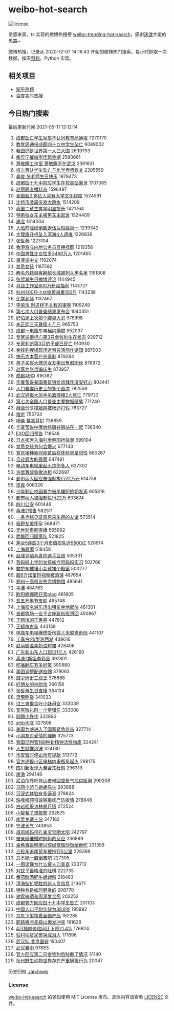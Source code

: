 # weibo-hot-search

[![license](https://img.shields.io/github/license/Arrackisarookie/weibo-hot-search)](https://github.com/Arrackisarookie/weibo-hot-search/blob/master/LICENSE)

灵感来源，ts 实现的微博热搜榜 [weibo-trending-hot-search](https://github.com/justjavac/weibo-trending-hot-search)，感谢[迷渡](https://github.com/justjavac)大佬的思路~

微博热搜，记录从 2020-12-07 14:16:43 开始的微博热门搜索。每小时抓取一次数据，按天[归档](./archives)。Python 实现。

## 相关项目
+ [知乎热榜](https://github.com/Arrackisarookie/zhihu-top-search)
+ [百度实时热搜](https://github.com/Arrackisarookie/baidu-hot-search)

## 今日热门搜索

<!-- Rank Begin -->

最后更新时间 2021-05-11 13:12:14

1. [成都坠亡学生家属不认同教育局通报](https://s.weibo.com/weibo?q=%23%E6%88%90%E9%83%BD%E5%9D%A0%E4%BA%A1%E5%AD%A6%E7%94%9F%E5%AE%B6%E5%B1%9E%E4%B8%8D%E8%AE%A4%E5%90%8C%E6%95%99%E8%82%B2%E5%B1%80%E9%80%9A%E6%8A%A5%23&Refer=top) 7270170
1. [教育局通报成都四十九中学生坠亡](https://s.weibo.com/weibo?q=%23%E6%95%99%E8%82%B2%E5%B1%80%E9%80%9A%E6%8A%A5%E6%88%90%E9%83%BD%E5%9B%9B%E5%8D%81%E4%B9%9D%E4%B8%AD%E5%AD%A6%E7%94%9F%E5%9D%A0%E4%BA%A1%23&Refer=top) 6089002
1. [我国仍是世界第一人口大国](https://s.weibo.com/weibo?q=%23%E6%88%91%E5%9B%BD%E4%BB%8D%E6%98%AF%E4%B8%96%E7%95%8C%E7%AC%AC%E4%B8%80%E4%BA%BA%E5%8F%A3%E5%A4%A7%E5%9B%BD%23&Refer=top) 2639793
1. [撒贝宁催婚李佳琦金靖](https://s.weibo.com/weibo?q=%23%E6%92%92%E8%B4%9D%E5%AE%81%E5%82%AC%E5%A9%9A%E6%9D%8E%E4%BD%B3%E7%90%A6%E9%87%91%E9%9D%96%23&Refer=top) 2580661
1. [萧敬腾工作室 萧敬腾不在武汉](https://s.weibo.com/weibo?q=%E8%90%A7%E6%95%AC%E8%85%BE%E5%B7%A5%E4%BD%9C%E5%AE%A4%20%E8%90%A7%E6%95%AC%E8%85%BE%E4%B8%8D%E5%9C%A8%E6%AD%A6%E6%B1%89&Refer=top) 2391631
1. [校方否认学生坠亡与化学老师有关](https://s.weibo.com/weibo?q=%23%E6%A0%A1%E6%96%B9%E5%90%A6%E8%AE%A4%E5%AD%A6%E7%94%9F%E5%9D%A0%E4%BA%A1%E4%B8%8E%E5%8C%96%E5%AD%A6%E8%80%81%E5%B8%88%E6%9C%89%E5%85%B3%23&Refer=top) 2305559
1. [龚俊 张老师生日快乐](https://s.weibo.com/weibo?q=%E9%BE%9A%E4%BF%8A%20%E5%BC%A0%E8%80%81%E5%B8%88%E7%94%9F%E6%97%A5%E5%BF%AB%E4%B9%90&Refer=top) 1979473
1. [成都四十九中回应学生在校高坠离世](https://s.weibo.com/weibo?q=%23%E6%88%90%E9%83%BD%E5%9B%9B%E5%8D%81%E4%B9%9D%E4%B8%AD%E5%9B%9E%E5%BA%94%E5%AD%A6%E7%94%9F%E5%9C%A8%E6%A0%A1%E9%AB%98%E5%9D%A0%E7%A6%BB%E4%B8%96%23&Refer=top) 1707065
1. [赵丽颖直播状态](https://s.weibo.com/weibo?q=%23%E8%B5%B5%E4%B8%BD%E9%A2%96%E7%9B%B4%E6%92%AD%E7%8A%B6%E6%80%81%23&Refer=top) 1596497
1. [全国超2.18亿人具有大学文化程度](https://s.weibo.com/weibo?q=%23%E5%85%A8%E5%9B%BD%E8%B6%852.18%E4%BA%BF%E4%BA%BA%E5%85%B7%E6%9C%89%E5%A4%A7%E5%AD%A6%E6%96%87%E5%8C%96%E7%A8%8B%E5%BA%A6%23&Refer=top) 1524591
1. [比特币凌晨突发大跳水](https://s.weibo.com/weibo?q=%E6%AF%94%E7%89%B9%E5%B8%81%E5%87%8C%E6%99%A8%E7%AA%81%E5%8F%91%E5%A4%A7%E8%B7%B3%E6%B0%B4&Refer=top) 1514209
1. [我国二孩生育率明显提升](https://s.weibo.com/weibo?q=%23%E6%88%91%E5%9B%BD%E4%BA%8C%E5%AD%A9%E7%94%9F%E8%82%B2%E7%8E%87%E6%98%8E%E6%98%BE%E6%8F%90%E5%8D%87%23&Refer=top) 1421764
1. [特斯拉女车主被男车主起诉](https://s.weibo.com/weibo?q=%23%E7%89%B9%E6%96%AF%E6%8B%89%E5%A5%B3%E8%BD%A6%E4%B8%BB%E8%A2%AB%E7%94%B7%E8%BD%A6%E4%B8%BB%E8%B5%B7%E8%AF%89%23&Refer=top) 1324409
1. [遇龙](https://s.weibo.com/weibo?q=%E9%81%87%E9%BE%99&Refer=top) 1314004
1. [入伍前成绩倒数退伍后班级第一](https://s.weibo.com/weibo?q=%23%E5%85%A5%E4%BC%8D%E5%89%8D%E6%88%90%E7%BB%A9%E5%80%92%E6%95%B0%E9%80%80%E4%BC%8D%E5%90%8E%E7%8F%AD%E7%BA%A7%E7%AC%AC%E4%B8%80%23&Refer=top) 1239342
1. [大理直升机坠入洱海4人遇难](https://s.weibo.com/weibo?q=%E5%A4%A7%E7%90%86%E7%9B%B4%E5%8D%87%E6%9C%BA%E5%9D%A0%E5%85%A5%E6%B4%B1%E6%B5%B74%E4%BA%BA%E9%81%87%E9%9A%BE&Refer=top) 1226836
1. [张哲瀚](https://s.weibo.com/weibo?q=%E5%BC%A0%E5%93%B2%E7%80%9A&Refer=top) 1223104
1. [香港将与内地公务员互换挂职](https://s.weibo.com/weibo?q=%23%E9%A6%99%E6%B8%AF%E5%B0%86%E4%B8%8E%E5%86%85%E5%9C%B0%E5%85%AC%E5%8A%A1%E5%91%98%E4%BA%92%E6%8D%A2%E6%8C%82%E8%81%8C%23&Refer=top) 1219358
1. [中国男性比女性多3490万人](https://s.weibo.com/weibo?q=%23%E4%B8%AD%E5%9B%BD%E7%94%B7%E6%80%A7%E6%AF%94%E5%A5%B3%E6%80%A7%E5%A4%9A3490%E4%B8%87%E4%BA%BA%23&Refer=top) 1201465
1. [毒液说中文](https://s.weibo.com/weibo?q=%23%E6%AF%92%E6%B6%B2%E8%AF%B4%E4%B8%AD%E6%96%87%23&Refer=top) 1192074
1. [禁忌女孩](https://s.weibo.com/weibo?q=%E7%A6%81%E5%BF%8C%E5%A5%B3%E5%AD%A9&Refer=top) 1187592
1. [两名外籍游客翻越长城被列入黑名单](https://s.weibo.com/weibo?q=%23%E4%B8%A4%E5%90%8D%E5%A4%96%E7%B1%8D%E6%B8%B8%E5%AE%A2%E7%BF%BB%E8%B6%8A%E9%95%BF%E5%9F%8E%E8%A2%AB%E5%88%97%E5%85%A5%E9%BB%91%E5%90%8D%E5%8D%95%23&Refer=top) 1161808
1. [张哲瀚生日微博评论](https://s.weibo.com/weibo?q=%23%E5%BC%A0%E5%93%B2%E7%80%9A%E7%94%9F%E6%97%A5%E5%BE%AE%E5%8D%9A%E8%AF%84%E8%AE%BA%23&Refer=top) 1144945
1. [肖战工作室800万粉丝福利](https://s.weibo.com/weibo?q=%23%E8%82%96%E6%88%98%E5%B7%A5%E4%BD%9C%E5%AE%A4800%E4%B8%87%E7%B2%89%E4%B8%9D%E7%A6%8F%E5%88%A9%23&Refer=top) 1143727
1. [杭州400斤小伙缩胃减重100斤](https://s.weibo.com/weibo?q=%23%E6%9D%AD%E5%B7%9E400%E6%96%A4%E5%B0%8F%E4%BC%99%E7%BC%A9%E8%83%83%E5%87%8F%E9%87%8D100%E6%96%A4%23&Refer=top) 1143238
1. [化学老师](https://s.weibo.com/weibo?q=%E5%8C%96%E5%AD%A6%E8%80%81%E5%B8%88&Refer=top) 1137467
1. [李荣浩 别这样不关我的事啊](https://s.weibo.com/weibo?q=%E6%9D%8E%E8%8D%A3%E6%B5%A9%20%E5%88%AB%E8%BF%99%E6%A0%B7%E4%B8%8D%E5%85%B3%E6%88%91%E7%9A%84%E4%BA%8B%E5%95%8A&Refer=top) 1109249
1. [第七次人口普查结果发布会](https://s.weibo.com/weibo?q=%E7%AC%AC%E4%B8%83%E6%AC%A1%E4%BA%BA%E5%8F%A3%E6%99%AE%E6%9F%A5%E7%BB%93%E6%9E%9C%E5%8F%91%E5%B8%83%E4%BC%9A&Refer=top) 1040351
1. [好怕是上次那个脚臭大哥](https://s.weibo.com/weibo?q=%23%E5%A5%BD%E6%80%95%E6%98%AF%E4%B8%8A%E6%AC%A1%E9%82%A3%E4%B8%AA%E8%84%9A%E8%87%AD%E5%A4%A7%E5%93%A5%23&Refer=top) 975998
1. [朱正廷三天暴瘦十几斤](https://s.weibo.com/weibo?q=%23%E6%9C%B1%E6%AD%A3%E5%BB%B7%E4%B8%89%E5%A4%A9%E6%9A%B4%E7%98%A6%E5%8D%81%E5%87%A0%E6%96%A4%23&Refer=top) 965753
1. [成都一电瓶车电梯内爆燃](https://s.weibo.com/weibo?q=%23%E6%88%90%E9%83%BD%E4%B8%80%E7%94%B5%E7%93%B6%E8%BD%A6%E7%94%B5%E6%A2%AF%E5%86%85%E7%88%86%E7%87%83%23&Refer=top) 952037
1. [专家说很担心第3只金钱豹生存状态](https://s.weibo.com/weibo?q=%23%E4%B8%93%E5%AE%B6%E8%AF%B4%E5%BE%88%E6%8B%85%E5%BF%83%E7%AC%AC3%E5%8F%AA%E9%87%91%E9%92%B1%E8%B1%B9%E7%94%9F%E5%AD%98%E7%8A%B6%E6%80%81%23&Refer=top) 939712
1. [专家判断第3只豹子或已死亡](https://s.weibo.com/weibo?q=%E4%B8%93%E5%AE%B6%E5%88%A4%E6%96%AD%E7%AC%AC3%E5%8F%AA%E8%B1%B9%E5%AD%90%E6%88%96%E5%B7%B2%E6%AD%BB%E4%BA%A1&Refer=top) 910930
1. [金钱豹搜捕现场近百只活鸡作诱饵](https://s.weibo.com/weibo?q=%E9%87%91%E9%92%B1%E8%B1%B9%E6%90%9C%E6%8D%95%E7%8E%B0%E5%9C%BA%E8%BF%91%E7%99%BE%E5%8F%AA%E6%B4%BB%E9%B8%A1%E4%BD%9C%E8%AF%B1%E9%A5%B5&Refer=top) 887003
1. [快乐大本营户外录制](https://s.weibo.com/weibo?q=%23%E5%BF%AB%E4%B9%90%E5%A4%A7%E6%9C%AC%E8%90%A5%E6%88%B7%E5%A4%96%E5%BD%95%E5%88%B6%23&Refer=top) 879284
1. [男子买假大牌送女友牵出售假团伙](https://s.weibo.com/weibo?q=%23%E7%94%B7%E5%AD%90%E4%B9%B0%E5%81%87%E5%A4%A7%E7%89%8C%E9%80%81%E5%A5%B3%E5%8F%8B%E7%89%B5%E5%87%BA%E5%94%AE%E5%81%87%E5%9B%A2%E4%BC%99%23&Refer=top) 878972
1. [赵薇为张哲瀚庆生](https://s.weibo.com/weibo?q=%23%E8%B5%B5%E8%96%87%E4%B8%BA%E5%BC%A0%E5%93%B2%E7%80%9A%E5%BA%86%E7%94%9F%23&Refer=top) 873957
1. [成都49中](https://s.weibo.com/weibo?q=%23%E6%88%90%E9%83%BD49%E4%B8%AD%23&Refer=top) 816382
1. [华春莹说美国黄鼠狼给鸡拜年没安好心](https://s.weibo.com/weibo?q=%23%E5%8D%8E%E6%98%A5%E8%8E%B9%E8%AF%B4%E7%BE%8E%E5%9B%BD%E9%BB%84%E9%BC%A0%E7%8B%BC%E7%BB%99%E9%B8%A1%E6%8B%9C%E5%B9%B4%E6%B2%A1%E5%AE%89%E5%A5%BD%E5%BF%83%23&Refer=top) 803441
1. [人口普查历史上的多个首次](https://s.weibo.com/weibo?q=%23%E4%BA%BA%E5%8F%A3%E6%99%AE%E6%9F%A5%E5%8E%86%E5%8F%B2%E4%B8%8A%E7%9A%84%E5%A4%9A%E4%B8%AA%E9%A6%96%E6%AC%A1%23&Refer=top) 782559
1. [武汉通报大风中吊篮撞楼2人死亡](https://s.weibo.com/weibo?q=%23%E6%AD%A6%E6%B1%89%E9%80%9A%E6%8A%A5%E5%A4%A7%E9%A3%8E%E4%B8%AD%E5%90%8A%E7%AF%AE%E6%92%9E%E6%A5%BC2%E4%BA%BA%E6%AD%BB%E4%BA%A1%23&Refer=top) 779723
1. [第七次全国人口普查主要数据结果](https://s.weibo.com/weibo?q=%23%E7%AC%AC%E4%B8%83%E6%AC%A1%E5%85%A8%E5%9B%BD%E4%BA%BA%E5%8F%A3%E6%99%AE%E6%9F%A5%E4%B8%BB%E8%A6%81%E6%95%B0%E6%8D%AE%E7%BB%93%E6%9E%9C%23&Refer=top) 771240
1. [薇娅分享撞脸照被杨迪打假](https://s.weibo.com/weibo?q=%23%E8%96%87%E5%A8%85%E5%88%86%E4%BA%AB%E6%92%9E%E8%84%B8%E7%85%A7%E8%A2%AB%E6%9D%A8%E8%BF%AA%E6%89%93%E5%81%87%23&Refer=top) 763727
1. [难听](https://s.weibo.com/weibo?q=%23%E9%9A%BE%E5%90%AC%23&Refer=top) 755724
1. [杨紫 暴富耳钉](https://s.weibo.com/weibo?q=%E6%9D%A8%E7%B4%AB%20%E6%9A%B4%E5%AF%8C%E8%80%B3%E9%92%89&Refer=top) 736659
1. [华春莹说中俄始终肩并肩站在一起](https://s.weibo.com/weibo?q=%23%E5%8D%8E%E6%98%A5%E8%8E%B9%E8%AF%B4%E4%B8%AD%E4%BF%84%E5%A7%8B%E7%BB%88%E8%82%A9%E5%B9%B6%E8%82%A9%E7%AB%99%E5%9C%A8%E4%B8%80%E8%B5%B7%23&Refer=top) 736340
1. [EXO回归预告](https://s.weibo.com/weibo?q=%23EXO%E5%9B%9E%E5%BD%92%E9%A2%84%E5%91%8A%23&Refer=top) 718548
1. [日本核污入海引发韩国抢盐潮](https://s.weibo.com/weibo?q=%23%E6%97%A5%E6%9C%AC%E6%A0%B8%E6%B1%A1%E5%85%A5%E6%B5%B7%E5%BC%95%E5%8F%91%E9%9F%A9%E5%9B%BD%E6%8A%A2%E7%9B%90%E6%BD%AE%23&Refer=top) 699104
1. [禁忌女孩为何会爆火](https://s.weibo.com/weibo?q=%23%E7%A6%81%E5%BF%8C%E5%A5%B3%E5%AD%A9%E4%B8%BA%E4%BD%95%E4%BC%9A%E7%88%86%E7%81%AB%23&Refer=top) 677143
1. [普京接种新冠疫苗后抗体检测呈阳性](https://s.weibo.com/weibo?q=%23%E6%99%AE%E4%BA%AC%E6%8E%A5%E7%A7%8D%E6%96%B0%E5%86%A0%E7%96%AB%E8%8B%97%E5%90%8E%E6%8A%97%E4%BD%93%E6%A3%80%E6%B5%8B%E5%91%88%E9%98%B3%E6%80%A7%23&Refer=top) 660267
1. [见过最大的暴雨](https://s.weibo.com/weibo?q=%23%E8%A7%81%E8%BF%87%E6%9C%80%E5%A4%A7%E7%9A%84%E6%9A%B4%E9%9B%A8%23&Refer=top) 647481
1. [电动车电梯里起火烧伤多人](https://s.weibo.com/weibo?q=%23%E7%94%B5%E5%8A%A8%E8%BD%A6%E7%94%B5%E6%A2%AF%E9%87%8C%E8%B5%B7%E7%81%AB%E7%83%A7%E4%BC%A4%E5%A4%9A%E4%BA%BA%23&Refer=top) 637302
1. [许嵩黄龄新歌冰柜](https://s.weibo.com/weibo?q=%E8%AE%B8%E5%B5%A9%E9%BB%84%E9%BE%84%E6%96%B0%E6%AD%8C%E5%86%B0%E6%9F%9C&Refer=top) 622697
1. [都市丽人回应被强制执行22万元](https://s.weibo.com/weibo?q=%E9%83%BD%E5%B8%82%E4%B8%BD%E4%BA%BA%E5%9B%9E%E5%BA%94%E8%A2%AB%E5%BC%BA%E5%88%B6%E6%89%A7%E8%A1%8C22%E4%B8%87%E5%85%83&Refer=top) 614759
1. [技嘉](https://s.weibo.com/weibo?q=%E6%8A%80%E5%98%89&Refer=top) 606326
1. [少年制止校园暴力被杀嫌犯奶奶发声](https://s.weibo.com/weibo?q=%E5%B0%91%E5%B9%B4%E5%88%B6%E6%AD%A2%E6%A0%A1%E5%9B%AD%E6%9A%B4%E5%8A%9B%E8%A2%AB%E6%9D%80%E5%AB%8C%E7%8A%AF%E5%A5%B6%E5%A5%B6%E5%8F%91%E5%A3%B0&Refer=top) 605816
1. [都市丽人被强制执行22万](https://s.weibo.com/weibo?q=%E9%83%BD%E5%B8%82%E4%B8%BD%E4%BA%BA%E8%A2%AB%E5%BC%BA%E5%88%B6%E6%89%A7%E8%A1%8C22%E4%B8%87&Refer=top) 603674
1. [四川公安](https://s.weibo.com/weibo?q=%E5%9B%9B%E5%B7%9D%E5%85%AC%E5%AE%89&Refer=top) 601446
1. [毒液2预告](https://s.weibo.com/weibo?q=%23%E6%AF%92%E6%B6%B22%E9%A2%84%E5%91%8A%23&Refer=top) 582511
1. [一条毛毯见证周恩来朱德的友谊](https://s.weibo.com/weibo?q=%23%E4%B8%80%E6%9D%A1%E6%AF%9B%E6%AF%AF%E8%A7%81%E8%AF%81%E5%91%A8%E6%81%A9%E6%9D%A5%E6%9C%B1%E5%BE%B7%E7%9A%84%E5%8F%8B%E8%B0%8A%23&Refer=top) 573514
1. [板野友美怀孕](https://s.weibo.com/weibo?q=%E6%9D%BF%E9%87%8E%E5%8F%8B%E7%BE%8E%E6%80%80%E5%AD%95&Refer=top) 568471
1. [吴世勋素颜直播](https://s.weibo.com/weibo?q=%23%E5%90%B4%E4%B8%96%E5%8B%8B%E7%B4%A0%E9%A2%9C%E7%9B%B4%E6%92%AD%23&Refer=top) 565992
1. [武磊回归国家队](https://s.weibo.com/weibo?q=%23%E6%AD%A6%E7%A3%8A%E5%9B%9E%E5%BD%92%E5%9B%BD%E5%AE%B6%E9%98%9F%23&Refer=top) 521825
1. [茅台5连跌3个月市值损失近9500亿](https://s.weibo.com/weibo?q=%23%E8%8C%85%E5%8F%B05%E8%BF%9E%E8%B7%8C3%E4%B8%AA%E6%9C%88%E5%B8%82%E5%80%BC%E6%8D%9F%E5%A4%B1%E8%BF%919500%E4%BA%BF%23&Refer=top) 520914
1. [上海暴雨](https://s.weibo.com/weibo?q=%23%E4%B8%8A%E6%B5%B7%E6%9A%B4%E9%9B%A8%23&Refer=top) 518458
1. [赵瑾尧晒与青你选手合照](https://s.weibo.com/weibo?q=%E8%B5%B5%E7%91%BE%E5%B0%A7%E6%99%92%E4%B8%8E%E9%9D%92%E4%BD%A0%E9%80%89%E6%89%8B%E5%90%88%E7%85%A7&Refer=top) 505301
1. [背妈妈上学的女孩如今带妈妈实习](https://s.weibo.com/weibo?q=%23%E8%83%8C%E5%A6%88%E5%A6%88%E4%B8%8A%E5%AD%A6%E7%9A%84%E5%A5%B3%E5%AD%A9%E5%A6%82%E4%BB%8A%E5%B8%A6%E5%A6%88%E5%A6%88%E5%AE%9E%E4%B9%A0%23&Refer=top) 502766
1. [救护车被堵小女孩挨个敲窗](https://s.weibo.com/weibo?q=%E6%95%91%E6%8A%A4%E8%BD%A6%E8%A2%AB%E5%A0%B5%E5%B0%8F%E5%A5%B3%E5%AD%A9%E6%8C%A8%E4%B8%AA%E6%95%B2%E7%AA%97&Refer=top) 500277
1. [超6万炫富短视频被清理](https://s.weibo.com/weibo?q=%E8%B6%856%E4%B8%87%E7%82%AB%E5%AF%8C%E7%9F%AD%E8%A7%86%E9%A2%91%E8%A2%AB%E6%B8%85%E7%90%86&Refer=top) 487654
1. [郑州一高校设失恋博物馆](https://s.weibo.com/weibo?q=%E9%83%91%E5%B7%9E%E4%B8%80%E9%AB%98%E6%A0%A1%E8%AE%BE%E5%A4%B1%E6%81%8B%E5%8D%9A%E7%89%A9%E9%A6%86&Refer=top) 485641
1. [平潭](https://s.weibo.com/weibo?q=%E5%B9%B3%E6%BD%AD&Refer=top) 484763
1. [欧阳娜娜晒日常plog](https://s.weibo.com/weibo?q=%23%E6%AC%A7%E9%98%B3%E5%A8%9C%E5%A8%9C%E6%99%92%E6%97%A5%E5%B8%B8plog%23&Refer=top) 481805
1. [五五开黑节皮肤](https://s.weibo.com/weibo?q=%23%E4%BA%94%E4%BA%94%E5%BC%80%E9%BB%91%E8%8A%82%E7%9A%AE%E8%82%A4%23&Refer=top) 465748
1. [上海知名游乐场出租车坐地起价](https://s.weibo.com/weibo?q=%E4%B8%8A%E6%B5%B7%E7%9F%A5%E5%90%8D%E6%B8%B8%E4%B9%90%E5%9C%BA%E5%87%BA%E7%A7%9F%E8%BD%A6%E5%9D%90%E5%9C%B0%E8%B5%B7%E4%BB%B7&Refer=top) 461301
1. [首都机场一女子占座致航班滑回](https://s.weibo.com/weibo?q=%23%E9%A6%96%E9%83%BD%E6%9C%BA%E5%9C%BA%E4%B8%80%E5%A5%B3%E5%AD%90%E5%8D%A0%E5%BA%A7%E8%87%B4%E8%88%AA%E7%8F%AD%E6%BB%91%E5%9B%9E%23&Refer=top) 450867
1. [王鸥演的王惠芬](https://s.weibo.com/weibo?q=%23%E7%8E%8B%E9%B8%A5%E6%BC%94%E7%9A%84%E7%8E%8B%E6%83%A0%E8%8A%AC%23&Refer=top) 447812
1. [王鹤棣古装](https://s.weibo.com/weibo?q=%23%E7%8E%8B%E9%B9%A4%E6%A3%A3%E5%8F%A4%E8%A3%85%23&Refer=top) 443139
1. [电瓶车电梯爆燃受伤婴儿未脱离危险](https://s.weibo.com/weibo?q=%23%E7%94%B5%E7%93%B6%E8%BD%A6%E7%94%B5%E6%A2%AF%E7%88%86%E7%87%83%E5%8F%97%E4%BC%A4%E5%A9%B4%E5%84%BF%E6%9C%AA%E8%84%B1%E7%A6%BB%E5%8D%B1%E9%99%A9%23&Refer=top) 441107
1. [丁真白t造型游西湖](https://s.weibo.com/weibo?q=%23%E4%B8%81%E7%9C%9F%E7%99%BDt%E9%80%A0%E5%9E%8B%E6%B8%B8%E8%A5%BF%E6%B9%96%23&Refer=top) 439616
1. [赵丽颖温柔奶油短裙](https://s.weibo.com/weibo?q=%23%E8%B5%B5%E4%B8%BD%E9%A2%96%E6%B8%A9%E6%9F%94%E5%A5%B6%E6%B2%B9%E7%9F%AD%E8%A3%99%23&Refer=top) 428406
1. [广东和山东人口超过1亿人](https://s.weibo.com/weibo?q=%23%E5%B9%BF%E4%B8%9C%E5%92%8C%E5%B1%B1%E4%B8%9C%E4%BA%BA%E5%8F%A3%E8%B6%85%E8%BF%871%E4%BA%BF%E4%BA%BA%23&Refer=top) 426160
1. [毒液2斯坦李彩蛋](https://s.weibo.com/weibo?q=%23%E6%AF%92%E6%B6%B22%E6%96%AF%E5%9D%A6%E6%9D%8E%E5%BD%A9%E8%9B%8B%23&Refer=top) 397801
1. [吃播翻车有多好笑](https://s.weibo.com/weibo?q=%23%E5%90%83%E6%92%AD%E7%BF%BB%E8%BD%A6%E6%9C%89%E5%A4%9A%E5%A5%BD%E7%AC%91%23&Refer=top) 390980
1. [美团调整配送抽佣](https://s.weibo.com/weibo?q=%E7%BE%8E%E5%9B%A2%E8%B0%83%E6%95%B4%E9%85%8D%E9%80%81%E6%8A%BD%E4%BD%A3&Refer=top) 379063
1. [威少历史三双王](https://s.weibo.com/weibo?q=%23%E5%A8%81%E5%B0%91%E5%8E%86%E5%8F%B2%E4%B8%89%E5%8F%8C%E7%8E%8B%23&Refer=top) 376888
1. [好朋友的神助攻](https://s.weibo.com/weibo?q=%23%E5%A5%BD%E6%9C%8B%E5%8F%8B%E7%9A%84%E7%A5%9E%E5%8A%A9%E6%94%BB%23&Refer=top) 366156
1. [张哲瀚生日直播](https://s.weibo.com/weibo?q=%23%E5%BC%A0%E5%93%B2%E7%80%9A%E7%94%9F%E6%97%A5%E7%9B%B4%E6%92%AD%23&Refer=top) 364134
1. [流萤睡姿](https://s.weibo.com/weibo?q=%23%E6%B5%81%E8%90%A4%E7%9D%A1%E5%A7%BF%23&Refer=top) 341033
1. [过三爽撮合叶小妹母女](https://s.weibo.com/weibo?q=%23%E8%BF%87%E4%B8%89%E7%88%BD%E6%92%AE%E5%90%88%E5%8F%B6%E5%B0%8F%E5%A6%B9%E6%AF%8D%E5%A5%B3%23&Refer=top) 333039
1. [军官敬礼时一个带错仨](https://s.weibo.com/weibo?q=%E5%86%9B%E5%AE%98%E6%95%AC%E7%A4%BC%E6%97%B6%E4%B8%80%E4%B8%AA%E5%B8%A6%E9%94%99%E4%BB%A8&Refer=top) 333008
1. [御赐小仵作](https://s.weibo.com/weibo?q=%E5%BE%A1%E8%B5%90%E5%B0%8F%E4%BB%B5%E4%BD%9C&Refer=top) 332890
1. [shib大涨](https://s.weibo.com/weibo?q=%23shib%E5%A4%A7%E6%B6%A8%23&Refer=top) 327808
1. [美国为啥进入了国家紧急状态](https://s.weibo.com/weibo?q=%23%E7%BE%8E%E5%9B%BD%E4%B8%BA%E5%95%A5%E8%BF%9B%E5%85%A5%E4%BA%86%E5%9B%BD%E5%AE%B6%E7%B4%A7%E6%80%A5%E7%8A%B6%E6%80%81%23&Refer=top) 327714
1. [小朋友对爱情的理解](https://s.weibo.com/weibo?q=%E5%B0%8F%E6%9C%8B%E5%8F%8B%E5%AF%B9%E7%88%B1%E6%83%85%E7%9A%84%E7%90%86%E8%A7%A3&Refer=top) 325773
1. [我国已列管188种新精神活性物质](https://s.weibo.com/weibo?q=%23%E6%88%91%E5%9B%BD%E5%B7%B2%E5%88%97%E7%AE%A1188%E7%A7%8D%E6%96%B0%E7%B2%BE%E7%A5%9E%E6%B4%BB%E6%80%A7%E7%89%A9%E8%B4%A8%23&Refer=top) 324241
1. [人生就像泡沫](https://s.weibo.com/weibo?q=%E4%BA%BA%E7%94%9F%E5%B0%B1%E5%83%8F%E6%B3%A1%E6%B2%AB&Refer=top) 324180
1. [币安暂时停止所有提款](https://s.weibo.com/weibo?q=%E5%B8%81%E5%AE%89%E6%9A%82%E6%97%B6%E5%81%9C%E6%AD%A2%E6%89%80%E6%9C%89%E6%8F%90%E6%AC%BE&Refer=top) 313772
1. [官方通报小区电梯内电瓶车起火](https://s.weibo.com/weibo?q=%23%E5%AE%98%E6%96%B9%E9%80%9A%E6%8A%A5%E5%B0%8F%E5%8C%BA%E7%94%B5%E6%A2%AF%E5%86%85%E7%94%B5%E7%93%B6%E8%BD%A6%E8%B5%B7%E7%81%AB%23&Refer=top) 298175
1. [四川新发现大量会东杜鹃](https://s.weibo.com/weibo?q=%23%E5%9B%9B%E5%B7%9D%E6%96%B0%E5%8F%91%E7%8E%B0%E5%A4%A7%E9%87%8F%E4%BC%9A%E4%B8%9C%E6%9D%9C%E9%B9%83%23&Refer=top) 296319
1. [庚澈](https://s.weibo.com/weibo?q=%E5%BA%9A%E6%BE%88&Refer=top) 294148
1. [尼泊尔呼吁登山者带回空氧气瓶供医用](https://s.weibo.com/weibo?q=%23%E5%B0%BC%E6%B3%8A%E5%B0%94%E5%91%BC%E5%90%81%E7%99%BB%E5%B1%B1%E8%80%85%E5%B8%A6%E5%9B%9E%E7%A9%BA%E6%B0%A7%E6%B0%94%E7%93%B6%E4%BE%9B%E5%8C%BB%E7%94%A8%23&Refer=top) 290208
1. [乌鸦小姐与蜥蜴先生](https://s.weibo.com/weibo?q=%E4%B9%8C%E9%B8%A6%E5%B0%8F%E5%A7%90%E4%B8%8E%E8%9C%A5%E8%9C%B4%E5%85%88%E7%94%9F&Refer=top) 283888
1. [沉浸式体验有多逼真](https://s.weibo.com/weibo?q=%E6%B2%89%E6%B5%B8%E5%BC%8F%E4%BD%93%E9%AA%8C%E6%9C%89%E5%A4%9A%E9%80%BC%E7%9C%9F&Refer=top) 279824
1. [珠峰峰顶将设隔离线严防疫情](https://s.weibo.com/weibo?q=%23%E7%8F%A0%E5%B3%B0%E5%B3%B0%E9%A1%B6%E5%B0%86%E8%AE%BE%E9%9A%94%E7%A6%BB%E7%BA%BF%E4%B8%A5%E9%98%B2%E7%96%AB%E6%83%85%23&Refer=top) 278648
1. [白岩松采访林郑月娥](https://s.weibo.com/weibo?q=%23%E7%99%BD%E5%B2%A9%E6%9D%BE%E9%87%87%E8%AE%BF%E6%9E%97%E9%83%91%E6%9C%88%E5%A8%A5%23&Refer=top) 272524
1. [小智看了想报警](https://s.weibo.com/weibo?q=%E5%B0%8F%E6%99%BA%E7%9C%8B%E4%BA%86%E6%83%B3%E6%8A%A5%E8%AD%A6&Refer=top) 262875
1. [库里关键三分](https://s.weibo.com/weibo?q=%23%E5%BA%93%E9%87%8C%E5%85%B3%E9%94%AE%E4%B8%89%E5%88%86%23&Refer=top) 247182
1. [宁波天气](https://s.weibo.com/weibo?q=%E5%AE%81%E6%B3%A2%E5%A4%A9%E6%B0%94&Refer=top) 243953
1. [母鸡妈妈带孔雀宝宝晒太阳](https://s.weibo.com/weibo?q=%23%E6%AF%8D%E9%B8%A1%E5%A6%88%E5%A6%88%E5%B8%A6%E5%AD%94%E9%9B%80%E5%AE%9D%E5%AE%9D%E6%99%92%E5%A4%AA%E9%98%B3%23&Refer=top) 242797
1. [被亲戚催婚时妈妈的反应](https://s.weibo.com/weibo?q=%23%E8%A2%AB%E4%BA%B2%E6%88%9A%E5%82%AC%E5%A9%9A%E6%97%B6%E5%A6%88%E5%A6%88%E7%9A%84%E5%8F%8D%E5%BA%94%23&Refer=top) 236899
1. [金希澈说韩庚以前经常做炒饭给他吃](https://s.weibo.com/weibo?q=%23%E9%87%91%E5%B8%8C%E6%BE%88%E8%AF%B4%E9%9F%A9%E5%BA%9A%E4%BB%A5%E5%89%8D%E7%BB%8F%E5%B8%B8%E5%81%9A%E7%82%92%E9%A5%AD%E7%BB%99%E4%BB%96%E5%90%83%23&Refer=top) 231359
1. [三轮车追尾货车被拖行5公里](https://s.weibo.com/weibo?q=%23%E4%B8%89%E8%BD%AE%E8%BD%A6%E8%BF%BD%E5%B0%BE%E8%B4%A7%E8%BD%A6%E8%A2%AB%E6%8B%96%E8%A1%8C5%E5%85%AC%E9%87%8C%23&Refer=top) 228388
1. [总不能一直倒霉吧](https://s.weibo.com/weibo?q=%23%E6%80%BB%E4%B8%8D%E8%83%BD%E4%B8%80%E7%9B%B4%E5%80%92%E9%9C%89%E5%90%A7%23&Refer=top) 227305
1. [一图读懂为什么要人口普查](https://s.weibo.com/weibo?q=%23%E4%B8%80%E5%9B%BE%E8%AF%BB%E6%87%82%E4%B8%BA%E4%BB%80%E4%B9%88%E8%A6%81%E4%BA%BA%E5%8F%A3%E6%99%AE%E6%9F%A5%23&Refer=top) 223713
1. [对蚊子最精准的吐槽](https://s.weibo.com/weibo?q=%23%E5%AF%B9%E8%9A%8A%E5%AD%90%E6%9C%80%E7%B2%BE%E5%87%86%E7%9A%84%E5%90%90%E6%A7%BD%23&Refer=top) 222735
1. [番茄酸汤肥牛螺蛳粉](https://s.weibo.com/weibo?q=%23%E7%95%AA%E8%8C%84%E9%85%B8%E6%B1%A4%E8%82%A5%E7%89%9B%E8%9E%BA%E8%9B%B3%E7%B2%89%23&Refer=top) 218483
1. [洱海坠机牺牲机组人员信息](https://s.weibo.com/weibo?q=%23%E6%B4%B1%E6%B5%B7%E5%9D%A0%E6%9C%BA%E7%89%BA%E7%89%B2%E6%9C%BA%E7%BB%84%E4%BA%BA%E5%91%98%E4%BF%A1%E6%81%AF%23&Refer=top) 213671
1. [特种兵是如何健身的](https://s.weibo.com/weibo?q=%23%E7%89%B9%E7%A7%8D%E5%85%B5%E6%98%AF%E5%A6%82%E4%BD%95%E5%81%A5%E8%BA%AB%E7%9A%84%23&Refer=top) 208770
1. [谢霆锋晒和周润发合照](https://s.weibo.com/weibo?q=%23%E8%B0%A2%E9%9C%86%E9%94%8B%E6%99%92%E5%92%8C%E5%91%A8%E6%B6%A6%E5%8F%91%E5%90%88%E7%85%A7%23&Refer=top) 202252
1. [成都警方回应四十九中学生坠亡](https://s.weibo.com/weibo?q=%23%E6%88%90%E9%83%BD%E8%AD%A6%E6%96%B9%E5%9B%9E%E5%BA%94%E5%9B%9B%E5%8D%81%E4%B9%9D%E4%B8%AD%E5%AD%A6%E7%94%9F%E5%9D%A0%E4%BA%A1%23&Refer=top) 201103
1. [中国人口平均年龄为38.8岁](https://s.weibo.com/weibo?q=%E4%B8%AD%E5%9B%BD%E4%BA%BA%E5%8F%A3%E5%B9%B3%E5%9D%87%E5%B9%B4%E9%BE%84%E4%B8%BA38.8%E5%B2%81&Refer=top) 195892
1. [京东下架技嘉全部产品](https://s.weibo.com/weibo?q=%23%E4%BA%AC%E4%B8%9C%E4%B8%8B%E6%9E%B6%E6%8A%80%E5%98%89%E5%85%A8%E9%83%A8%E4%BA%A7%E5%93%81%23&Refer=top) 192285
1. [耶路撒冷圣殿山爆发冲突](https://s.weibo.com/weibo?q=%E8%80%B6%E8%B7%AF%E6%92%92%E5%86%B7%E5%9C%A3%E6%AE%BF%E5%B1%B1%E7%88%86%E5%8F%91%E5%86%B2%E7%AA%81&Refer=top) 181628
1. [4月猪肉价格同比下降21.4%](https://s.weibo.com/weibo?q=4%E6%9C%88%E7%8C%AA%E8%82%89%E4%BB%B7%E6%A0%BC%E5%90%8C%E6%AF%94%E4%B8%8B%E9%99%8D21.4%25&Refer=top) 176924
1. [驻村扶贫民警哭成泪人](https://s.weibo.com/weibo?q=%23%E9%A9%BB%E6%9D%91%E6%89%B6%E8%B4%AB%E6%B0%91%E8%AD%A6%E5%93%AD%E6%88%90%E6%B3%AA%E4%BA%BA%23&Refer=top) 171696
1. [武汉队 北京国安](https://s.weibo.com/weibo?q=%E6%AD%A6%E6%B1%89%E9%98%9F%20%E5%8C%97%E4%BA%AC%E5%9B%BD%E5%AE%89&Refer=top) 150407
1. [武汉暴雨](https://s.weibo.com/weibo?q=%E6%AD%A6%E6%B1%89%E6%9A%B4%E9%9B%A8&Refer=top) 97883
1. [官方回应第二只金钱豹后肢断了情况](https://s.weibo.com/weibo?q=%23%E5%AE%98%E6%96%B9%E5%9B%9E%E5%BA%94%E7%AC%AC%E4%BA%8C%E5%8F%AA%E9%87%91%E9%92%B1%E8%B1%B9%E5%90%8E%E8%82%A2%E6%96%AD%E4%BA%86%E6%83%85%E5%86%B5%23&Refer=top) 31140
1. [杭州野生动物世界存在严重瞒报行为](https://s.weibo.com/weibo?q=%23%E6%9D%AD%E5%B7%9E%E9%87%8E%E7%94%9F%E5%8A%A8%E7%89%A9%E4%B8%96%E7%95%8C%E5%AD%98%E5%9C%A8%E4%B8%A5%E9%87%8D%E7%9E%92%E6%8A%A5%E8%A1%8C%E4%B8%BA%23&Refer=top) 20047
<!-- Rank End -->

历史归档 [./archives](./archives)

### License

[weibo-hot-search](https://github.com/Arrackisarookie/weibo-hot-search) 的源码使用 MIT License 发布。具体内容请查看 [LICENSE](./LICENSE) 文件。
